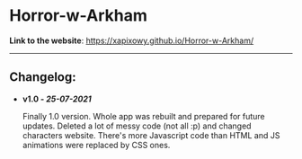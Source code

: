 # Horror-w-Arkham

**Link to the website**: https://xapixowy.github.io/Horror-w-Arkham/

---

## Changelog:

-  **v1.0 - _25-07-2021_**

   Finally 1.0 version. Whole app was rebuilt and prepared for future updates. Deleted a lot of messy code (not all :p) and changed characters website. There's more Javascript code than HTML and JS animations were replaced by CSS ones.
